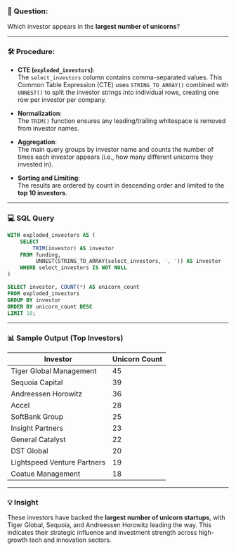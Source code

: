 ### 🧠 Question:
Which investor appears in the **largest number of unicorns**?

---

### 🛠️ Procedure:

- **CTE (`exploded_investors`)**:  
  The `select_investors` column contains comma-separated values. This Common Table Expression (CTE) uses `STRING_TO_ARRAY()` combined with `UNNEST()` to split the investor strings into individual rows, creating one row per investor per company.

- **Normalization**:  
  The `TRIM()` function ensures any leading/trailing whitespace is removed from investor names.

- **Aggregation**:  
  The main query groups by investor name and counts the number of times each investor appears (i.e., how many different unicorns they invested in).

- **Sorting and Limiting**:  
  The results are ordered by count in descending order and limited to the **top 10 investors**.

---

### 💻 SQL Query

```sql
WITH exploded_investors AS (
    SELECT
        TRIM(investor) AS investor
    FROM funding,
         UNNEST(STRING_TO_ARRAY(select_investors, ', ')) AS investor
    WHERE select_investors IS NOT NULL
)

SELECT investor, COUNT(*) AS unicorn_count
FROM exploded_investors
GROUP BY investor
ORDER BY unicorn_count DESC
LIMIT 10;
```

---

### 📊 Sample Output (Top Investors)

| Investor                    | Unicorn Count |
|----------------------------|----------------|
| Tiger Global Management    | 45             |
| Sequoia Capital            | 39             |
| Andreessen Horowitz        | 36             |
| Accel                      | 28             |
| SoftBank Group             | 25             |
| Insight Partners           | 23             |
| General Catalyst           | 22             |
| DST Global                 | 20             |
| Lightspeed Venture Partners| 19             |
| Coatue Management          | 18             |

---

### 💡 Insight

These investors have backed the **largest number of unicorn startups**, with Tiger Global, Sequoia, and Andreessen Horowitz leading the way. This indicates their strategic influence and investment strength across high-growth tech and innovation sectors.

